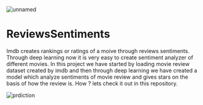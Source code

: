 
![unnamed](https://user-images.githubusercontent.com/36659805/78379570-008a0b80-75ec-11ea-8960-5824ef3fb5f4.jpg)


# ReviewsSentiments
Imdb creates rankings or ratings of a moive through reviews sentiments. Through deep learning now it is very easy to create sentiment analyzer of different movies. In this project we have started by loading movie review dataset created by imdb and then through deep learning we have created a model which analyze sentiments of movie review and gives stars on the basis of how the review is. How ? lets check it out in this repository.

![prdiction](https://user-images.githubusercontent.com/36659805/78380172-e13fae00-75ec-11ea-9d6b-2d90e4ea3bc3.PNG)
